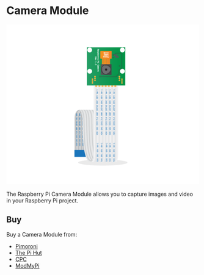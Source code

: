 # Camera Module

![Camera Module](camera.png)

The Raspberry Pi Camera Module allows you to capture images and video in your Raspberry Pi project.

## Buy

Buy a Camera Module from:

- [Pimoroni](https://shop.pimoroni.com/products/rpi-camera-mount)
- [The Pi Hut](http://thepihut.com/products/raspberry-pi-camera-module)
- [CPC](http://cpc.farnell.com/raspberry-pi/rpi-camera-board/raspberry-pi-camera-board-5mp/dp/SC13023)
- [ModMyPi](http://www.modmypi.com/raspberry-pi/camera/raspberry-pi-camera-board-5mp-1080p-v1.3)

